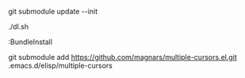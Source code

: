 <!-- サブモジュールのダウンロード -->
git submodule update --init

<!-- シンボリックリンク作成 -->
./dl.sh

<!-- for vim -->
:BundleInstall

<!-- サブモジュールの足し方 -->
git submodule add https://github.com/magnars/multiple-cursors.el.git .emacs.d/elisp/multiple-cursors
